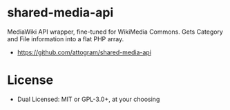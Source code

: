 # shared-media-api

MediaWiki API wrapper, fine-tuned for WikiMedia Commons. Gets Category and File information into a flat PHP array.

* https://github.com/attogram/shared-media-api


# License

* Dual Licensed: MIT or GPL-3.0+, at your choosing
